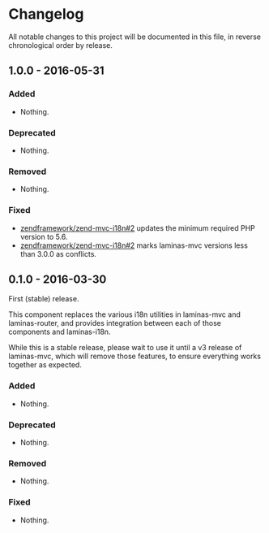 # Changelog

All notable changes to this project will be documented in this file, in reverse chronological order by release.

## 1.0.0 - 2016-05-31

### Added

- Nothing.

### Deprecated

- Nothing.

### Removed

- Nothing.

### Fixed

- [zendframework/zend-mvc-i18n#2](https://github.com/zendframework/zend-mvc-i18n/pull/2) updates the
  minimum required PHP version to 5.6.
- [zendframework/zend-mvc-i18n#2](https://github.com/zendframework/zend-mvc-i18n/pull/2) marks laminas-mvc
  versions less than 3.0.0 as conflicts.

## 0.1.0 - 2016-03-30

First (stable) release.

This component replaces the various i18n utilities in laminas-mvc and laminas-router,
and provides integration between each of those components and laminas-i18n.

While this is a stable release, please wait to use it until a v3 release of
laminas-mvc, which will remove those features, to ensure everything works together
as expected.

### Added

- Nothing.

### Deprecated

- Nothing.

### Removed

- Nothing.

### Fixed

- Nothing.
